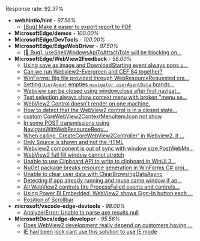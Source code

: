 Response rate: 92.37%

* **webhintio/hint** - _97.56%_
  * [[Bug] Make it easier to export report to PDF](https://github.com/webhintio/hint/issues/5217)
* **MicrosoftEdge/demos** - _100.00%_
* **MicrosoftEdge/DevTools** - _100.00%_
* **MicrosoftEdge/EdgeWebDriver** - _97.50%_
  * [[🐛 Bug]: useShellWindowsApiToAttachToIe will be blocking on...](https://github.com/MicrosoftEdge/EdgeWebDriver/issues/34)
* **MicrosoftEdge/WebView2Feedback** - _58.00%_
  * [Using save as image and DownloadStarting event always pops u...](https://github.com/MicrosoftEdge/WebView2Feedback/issues/2581)
  * [Can we run Webview2-Evergreen and CEF 84 together?](https://github.com/MicrosoftEdge/WebView2Feedback/issues/2578)
  * [WinForms: Big file provided through WebResourceRequested cra...](https://github.com/MicrosoftEdge/WebView2Feedback/issues/2577)
  * [Setting `UserAgent` empties `navigator.userAgentData` brands...](https://github.com/MicrosoftEdge/WebView2Feedback/issues/2576)
  * [Webview can be closed using window.close after first navigat...](https://github.com/MicrosoftEdge/WebView2Feedback/issues/2573)
  * [Text selection always show context menu with broken "menu se...](https://github.com/MicrosoftEdge/WebView2Feedback/issues/2569)
  * [WebView2 Control doesn't render on one machine.](https://github.com/MicrosoftEdge/WebView2Feedback/issues/2567)
  * [How to detect that the WebView2 control is in a closed state...](https://github.com/MicrosoftEdge/WebView2Feedback/issues/2566)
  * [custom CoreWebView2ContextMenuItem.Icon not show](https://github.com/MicrosoftEdge/WebView2Feedback/issues/2562)
  * [In some POST transmissions using NavigateWithWebResourceRequ...](https://github.com/MicrosoftEdge/WebView2Feedback/issues/2556)
  * [When calling 'CreateCoreWebView2Controller' in Webview2, it ...](https://github.com/MicrosoftEdge/WebView2Feedback/issues/2555)
  * [Only Source is shown and not the HTML](https://github.com/MicrosoftEdge/WebView2Feedback/issues/2554)
  * [Webview2 component is out of sync with window size,PostWebMe...](https://github.com/MicrosoftEdge/WebView2Feedback/issues/2547)
  * [WebView2 full fill window cannot stretch](https://github.com/MicrosoftEdge/WebView2Feedback/issues/2543)
  * [Unable to use Clipboard API to write to clipboard in WinUI 3...](https://github.com/MicrosoftEdge/WebView2Feedback/issues/2584)
  * [NuGet package breaks resource generation in WinForms C# proj...](https://github.com/MicrosoftEdge/WebView2Feedback/issues/2583)
  * [Unable to clear user data with ClearBrowsingDataAsync](https://github.com/MicrosoftEdge/WebView2Feedback/issues/2582)
  * [Detecting if app already running and reuse same window if ap...](https://github.com/MicrosoftEdge/WebView2Feedback/issues/2553)
  * [All WebView2 controls fire ProcessFailed events and controls...](https://github.com/MicrosoftEdge/WebView2Feedback/issues/2544)
  * [Using Power BI Embedded, WebView2 shows Sign-In button each ...](https://github.com/MicrosoftEdge/WebView2Feedback/issues/2541)
  * [Position of Scrollbar](https://github.com/MicrosoftEdge/WebView2Feedback/issues/2537)
* **microsoft/vscode-edge-devtools** - _98.00%_
  * [AnalyzerError: Unable to parse axe results null](https://github.com/microsoft/vscode-edge-devtools/issues/1105)
* **MicrosoftDocs/edge-developer** - _95.56%_
  * [Does WebView2 development really depend on customers having ...](https://github.com/MicrosoftDocs/edge-developer/issues/2055)
  * [IE had been lock cant use this solution to use IE mode](https://github.com/MicrosoftDocs/edge-developer/issues/2053)